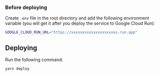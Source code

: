 ### Before deploying
Create `.env` file in the root directory and add the following environment variable (you will get it after you deploy the service to Google Cloud Run):
```sh
GOOGLE_CLOUD_RUN_URL="https://xxxxxxxxxxxxxxxxxxxxx.run.app"
```

## Deploying
Run the following command:
```sh
yarn deploy
```
